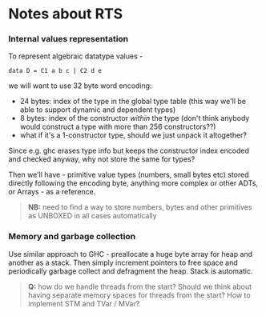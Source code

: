 # Notes about RTS

### Internal values representation

To represent algebraic datatype values -

```
data D = C1 a b c | C2 d e
```

we will want to use 32 byte word encoding:

* 24 bytes: index of the type in the global type table (this way we'll be able to support dynamic and dependent types)
* 8 bytes: index of the constructor *within* the type (don't think anybody would construct a type with more than 256 constructors??)
* what if it's a 1-constructor type, should we just unpack it altogether?

Since e.g. ghc erases type info but keeps the constructor index encoded and checked anyway, why not store the same for types?

Then we'll have - primitive value types (numbers, small bytes etc) stored directly following the encoding byte, anything more complex or other ADTs, or Arrays - as a reference.

> **NB:** need to find a way to store numbers, bytes and other primitives as UNBOXED in all cases automatically

### Memory and garbage collection

Use similar approach to GHC - preallocate a huge byte array for heap and another as a stack. Then simply increment pointers to free space and periodically garbage collect and defragment the heap. Stack is automatic.

> **Q:** how do we handle threads from the start? Should we think about having separate memory spaces for threads from the start? How to implement STM and TVar / MVar?
